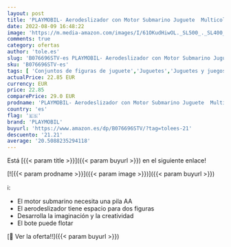 ```yaml
---
layout: post
title: 'PLAYMOBIL- Aerodeslizador con Motor Submarino Juguete  Multicolor  geobra Brandstätter 9435 '
date: 2022-08-09 16:48:22
image: 'https://m.media-amazon.com/images/I/61OKudHiwOL._SL500_._SL400_.jpg'
comments: true
category: ofertas
author: 'tole.es'
slug: 'B076696STV-es PLAYMOBIL- Aerodeslizador con Motor Submarino Juguete...'
sku: 'B076696STV-es'
tags: [ 'Conjuntos de figuras de juguete','Juguetes','Juguetes y juegos','Muñecos y figuras','playmobil','playmobil-','🇪🇸', ]
actualPrice: 22.85 EUR
currency: EUR
price: 22.85
comparePrice: 29.0 EUR
prodname: 'PLAYMOBIL- Aerodeslizador con Motor Submarino Juguete  Multicolor  geobra Brandstätter 9435 '
country: 'es'
flag: '🇪🇸'
brand: 'PLAYMOBIL'
buyurl: 'https://www.amazon.es/dp/B076696STV/?tag=tolees-21'
descuento: '21.21'
average: '20.5088235294118'
---
```


Está [{{< param title >}}]({{< param buyurl >}}) en el siguiente enlace!

[![{{< param prodname >}}]({{< param image >}})]({{< param buyurl >}})

ℹ️:

- El motor submarino necesita una pila AA
- El aerodeslizador tiene espacio para dos figuras
- Desarrolla la imaginación y la creatividad
- El bote puede flotar

[🛒 Ver la oferta!!]({{< param buyurl >}})
